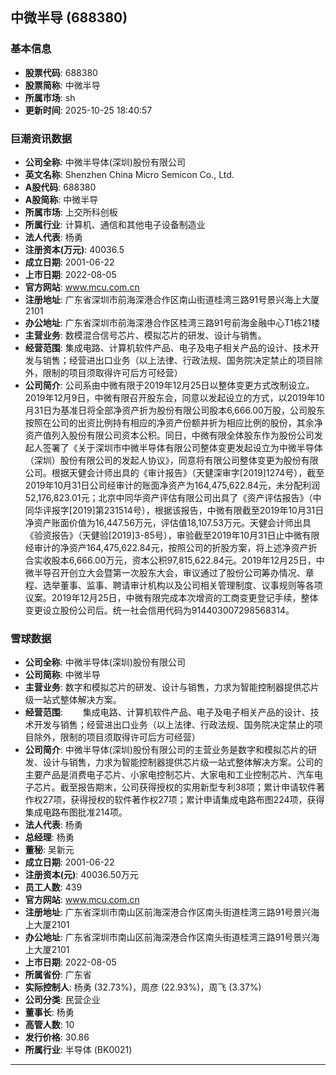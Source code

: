 ## 中微半导 (688380)

### 基本信息

- **股票代码**: 688380
- **股票简称**: 中微半导
- **所属市场**: sh
- **更新时间**: 2025-10-25 18:40:57

### 巨潮资讯数据

- **公司全称**: 中微半导体(深圳)股份有限公司
- **英文名称**: Shenzhen China Micro Semicon Co., Ltd.
- **A股代码**: 688380
- **A股简称**: 中微半导
- **所属市场**: 上交所科创板
- **所属行业**: 计算机、通信和其他电子设备制造业
- **法人代表**: 杨勇
- **注册资本(万元)**: 40036.5
- **成立日期**: 2001-06-22
- **上市日期**: 2022-08-05
- **官方网站**: www.mcu.com.cn
- **注册地址**: 广东省深圳市前海深港合作区南山街道桂湾三路91号景兴海上大厦2101
- **办公地址**: 广东省深圳市前海深港合作区桂湾三路91号前海金融中心T1栋21楼
- **主营业务**: 数模混合信号芯片、模拟芯片的研发、设计与销售。
- **经营范围**: 集成电路、计算机软件产品、电子及电子相关产品的设计、技术开发与销售；经营进出口业务（以上法律、行政法规、国务院决定禁止的项目除外，限制的项目须取得许可后方可经营）
- **公司简介**: 公司系由中微有限于2019年12月25日以整体变更方式改制设立。2019年12月9日，中微有限召开股东会，同意以发起设立的方式，以2019年10月31日为基准日将全部净资产折为股份有限公司股本6,666.00万股，公司股东按照在公司的出资比例持有相应的净资产份额并折为相应比例的股份，其余净资产值列入股份有限公司资本公积。同日，中微有限全体股东作为股份公司发起人签署了《关于深圳市中微半导体有限公司整体变更发起设立为中微半导体（深圳）股份有限公司的发起人协议》，同意将有限公司整体变更为股份有限公司。根据天健会计师出具的《审计报告》（天健深审字[2019]1274号），截至2019年10月31日公司经审计的账面净资产为164,475,622.84元，未分配利润52,176,823.01元；北京中同华资产评估有限公司出具了《资产评估报告》（中同华评报字[2019]第231514号），根据该报告，中微有限截至2019年10月31日净资产账面价值为16,447.56万元，评估值18,107.53万元。天健会计师出具《验资报告》（天健验[2019]3-85号），审验截至2019年10月31日止中微有限经审计的净资产164,475,622.84元，按照公司的折股方案，将上述净资产折合实收股本6,666.00万元，资本公积97,815,622.84元。2019年12月25日，中微半导召开创立大会暨第一次股东大会，审议通过了股份公司筹办情况、章程、选举董事、监事、聘请审计机构以及公司相关管理制度、议事规则等各项议案。2019年12月25日，中微有限完成本次增资的工商变更登记手续，整体变更设立股份公司后。统一社会信用代码为914403007298568314。

### 雪球数据

- **公司全称**: 中微半导体(深圳)股份有限公司
- **公司简称**: 中微半导
- **主营业务**: 数字和模拟芯片的研发、设计与销售，力求为智能控制器提供芯片级一站式整体解决方案。
- **经营范围**: 　　集成电路、计算机软件产品、电子及电子相关产品的设计、技术开发与销售；经营进出口业务（以上法律、行政法规、国务院决定禁止的项目除外，限制的项目须取得许可后方可经营）
- **公司简介**: 中微半导体(深圳)股份有限公司的主营业务是数字和模拟芯片的研发、设计与销售，力求为智能控制器提供芯片级一站式整体解决方案。公司的主要产品是消费电子芯片、小家电控制芯片、大家电和工业控制芯片、汽车电子芯片。截至报告期末，公司获得授权的实用新型专利38项；累计申请软件著作权27项，获得授权的软件著作权27项；累计申请集成电路布图224项，获得集成电路布图批准214项。
- **法人代表**: 杨勇
- **总经理**: 杨勇
- **董秘**: 吴新元
- **成立日期**: 2001-06-22
- **注册资本(元)**: 40036.50万元
- **员工人数**: 439
- **官方网站**: www.mcu.com.cn
- **注册地址**: 广东省深圳市南山区前海深港合作区南头街道桂湾三路91号景兴海上大厦2101
- **办公地址**: 广东省深圳市南山区前海深港合作区南头街道桂湾三路91号景兴海上大厦2101
- **上市日期**: 2022-08-05
- **所属省份**: 广东省
- **实际控制人**: 杨勇 (32.73%)，周彦 (22.93%)，周飞 (3.37%)
- **公司分类**: 民营企业
- **董事长**: 杨勇
- **高管人数**: 10
- **发行价格**: 30.86
- **所属行业**: 半导体 (BK0021)

---